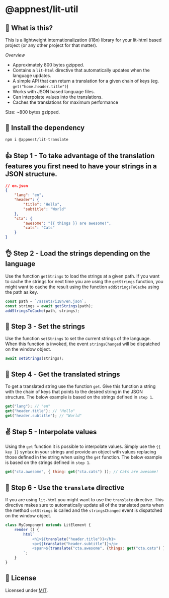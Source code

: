 # @appnest/lit-util

## 🤔 What is this?

This is a lightweight internationalization (i18n) library for your lit-html based project (or any other project for that matter).

*Overview*

* Approximately 800 bytes gzipped.
* Contains a `lit-html` directive that automatically updates when the language updates.
* A simple API that can return a translation for a given chain of keys (eg. `get("home.header.title")`)
* Works with JSON based language files.
* Can interpolate values into the translations.
* Caches the translations for maximum performance


Size: ~800 bytes gzipped.

## 🎉 Install the dependency

```javascript
npm i @appnest/lit-translate
```

## 👍 Step 1 - To take advantage of the translation features you first need to have your strings in a JSON structure.

```json
// en.json
{
	"lang": "en",
	"header": {
		"title": "Hello",
		"subtitle": "World"
	},
	"cta": {
		"awesome": "{{ things }} are awesome!",
		"cats": "Cats"
	}
}
```

## 👌 Step 2 - Load the strings depending on the language

Use the function `getStrings` to load the strings at a given path. If you want to cache the strings for next time you are using the `getStrings` function, you might want to cache the result using the function `addStringsToCache` using the path as key.

```javascript
const path = `/assets/i18n/en.json`;
const strings = await getStrings(path);
addStringsToCache(path, strings);
```

## 🙌 Step 3 - Set the strings

Use the function `setStrings` to set the current strings of the language. When this function is invoked, the event `stringsChanged` will be dispatched on the window object.

```javascript
await setStrings(strings);
```

## 💪 Step 4 - Get the translated strings

To get a translated string use the function `get`. Give this function a string with the chain of keys that points to the desired string in the JSON structure. The below example is based on the strings defined in `step 1`.

```javascript
get("lang"); // "en"
get("header.title"); // "Hello"
get("header.subtitle"); // "World"
```

## ✌️ Step 5 - Interpolate values

Using the `get` function it is possible to interpolate values. Simply use the `{{ key }}` syntax in your strings and provide an object with values replacing those defined in the string when using the `get` function. The below example is based on the strings defined in `step 1`.

```javascript
get("cta.awesome", { thing: get("cta.cats") )); // Cats are awesome!
```

## 👊 Step 6 - Use the `translate` directive

If you are using `lit-html` you might want to use the `translate` directive. This directive makes sure to automatically update all of the translated parts when the method `setStrings` is called and the `stringsChanged` event is dispatched on the window object.

```javascript
class MyComponent extends LitElement {
	render () {
		html`
			<h1>${translate("header.title")}</h1>
			<p>${translate("header.subtitle")}</p>
			<span>${translate("cta.awesome", {things: get("cta.cats") })}</span>
		`;
	}
}
```

## 🎉 License

Licensed under [MIT](https://opensource.org/licenses/MIT).